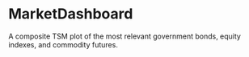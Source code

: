 # MarketDashboard
A composite TSM plot of the most relevant government bonds, equity indexes, and commodity futures.
